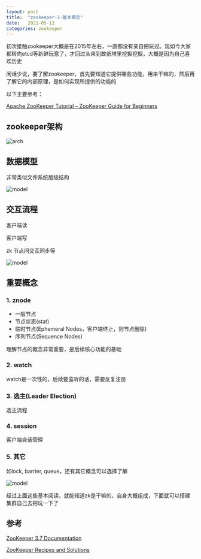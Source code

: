 ```yaml
---
layout: post
title:  "zookeeper-1-基本概念"
date:   2021-05-12
categories: zookeeper
---
```

初次接触zookeeper大概是在2015年左右，一直都没有亲自把玩过。现如今大家都转向etcd等新鲜玩意了，才回过头来到故纸堆里挖掘挖掘，大概是因为自己喜欢历史



闲话少说，要了解zookeeper，首先要知道它提供哪些功能，用来干嘛的，然后再了解它的内部原理，是如何实现所提供的功能的



以下主要参考：

[Apache ZooKeeper Tutorial – ZooKeeper Guide for Beginners](https://data-flair.training/blogs/zookeeper-tutorial/)

## zookeeper架构

![arch](https://user-images.githubusercontent.com/2216435/117949201-73fc6180-b344-11eb-9df1-8aa250269148.png)

## 数据模型

非常类似文件系统层级结构

![model](https://user-images.githubusercontent.com/2216435/117949091-58915680-b344-11eb-8414-754481083d8a.png)

## 交互流程

客户端读

客户端写

zk 节点间交互同步等

![model](https://user-images.githubusercontent.com/2216435/117949945-3e0bad00-b345-11eb-9bbb-bc2ed73869d0.png)



## 重要概念

### 1. znode

- 一般节点
- 节点状态(stat)
- 临时节点(Ephemeral Nodes，客户端终止，则节点删除)
- 序列节点(Sequence Nodes)

理解节点的概念非常重要，是后续核心功能的基础

### 2. watch

watch是一次性的，后续要监听的话，需要反复注册

### 3. 选主(Leader Election)

选主流程

### 4. session

客户端会话管理

### 5. 其它

如lock, barrier, queue，还有其它概念可以选择了解

![model](https://user-images.githubusercontent.com/2216435/117951633-eec67c00-b346-11eb-9d61-7af568ef22f7.png)



经过上面这些基本阅读，就能知道zk是干嘛的，自身大概组成，下面就可以搭建集群自己去把玩一下了



## 参考

[ZooKeeper 3.7 Documentation](https://zookeeper.apache.org/doc/r3.7.0/index.html)

[ZooKeeper Recipes and Solutions](https://zookeeper.apache.org/doc/r3.7.0/recipes.html)

